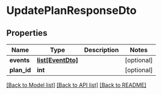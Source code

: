 # UpdatePlanResponseDto

## Properties

| Name        | Type                              | Description | Notes      |
| ----------- | --------------------------------- | ----------- | ---------- |
| **events**  | [**list[EventDto]**](EventDto.md) |             | [optional] |
| **plan_id** | **int**                           |             | [optional] |

[[Back to Model list]](../README.md#documentation-for-models) [[Back to API list]](../README.md#documentation-for-api-endpoints) [[Back to README]](../README.md)
